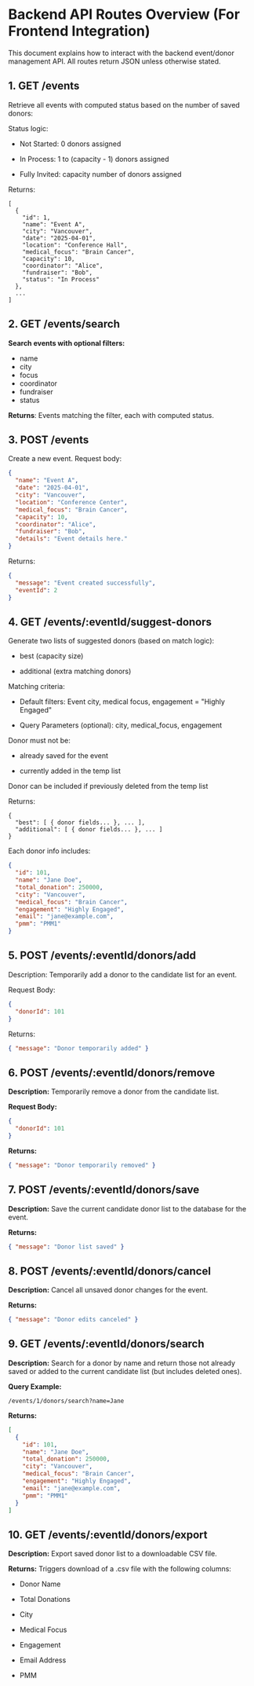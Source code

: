 # Backend API Routes Overview (For Frontend Integration)

This document explains how to interact with the backend event/donor management API. All routes return JSON unless otherwise stated.

## 1. GET /events

Retrieve all events with computed status based on the number of saved donors:

Status logic:

- Not Started: 0 donors assigned

- In Process: 1 to (capacity - 1) donors assigned

- Fully Invited: capacity number of donors assigned

Returns:

```
[
  {
    "id": 1,
    "name": "Event A",
    "city": "Vancouver",
    "date": "2025-04-01",
    "location": "Conference Hall",
    "medical_focus": "Brain Cancer",
    "capacity": 10,
    "coordinator": "Alice",
    "fundraiser": "Bob",
    "status": "In Process"
  },
  ...
]
```
## 2.  GET /events/search

**Search events with optional filters:**

- name
- city
- focus
- coordinator
- fundraiser
- status

**Returns**: Events matching the filter, each with computed status.

## 3. POST /events

Create a new event.
Request body:
```json
{
  "name": "Event A",
  "date": "2025-04-01",
  "city": "Vancouver",
  "location": "Conference Center",
  "medical_focus": "Brain Cancer",
  "capacity": 10,
  "coordinator": "Alice",
  "fundraiser": "Bob",
  "details": "Event details here."
}
``` 
Returns:
```json
{
  "message": "Event created successfully",
  "eventId": 2
}
```

## 4. GET /events/:eventId/suggest-donors

Generate two lists of suggested donors (based on match logic):

- best (capacity size)

- additional (extra matching donors)

Matching criteria:

- Default filters: Event city, medical focus, engagement = "Highly Engaged"

- Query Parameters (optional): city, medical_focus, engagement

Donor must not be:

- already saved for the event

- currently added in the temp list

Donor can be included if previously deleted from the temp list 

Returns:
```
{
  "best": [ { donor fields... }, ... ],
  "additional": [ { donor fields... }, ... ]
}
```
Each donor info includes:
```json
{
  "id": 101,
  "name": "Jane Doe",
  "total_donation": 250000,
  "city": "Vancouver",
  "medical_focus": "Brain Cancer",
  "engagement": "Highly Engaged",
  "email": "jane@example.com",
  "pmm": "PMM1"
}
```
## 5. POST /events/:eventId/donors/add
Description:
Temporarily add a donor to the candidate list for an event.

Request Body:
```json
{
  "donorId": 101
}
```
Returns:
```json
{ "message": "Donor temporarily added" }
```

## 6. POST /events/:eventId/donors/remove

**Description:** Temporarily remove a donor from the candidate list.

**Request Body:**
```json
{
  "donorId": 101
}
```
**Returns:**
```json
{ "message": "Donor temporarily removed" }
```
## 7. POST /events/:eventId/donors/save
**Description:** Save the current candidate donor list to the database for the event. 

**Returns:**
```json
{ "message": "Donor list saved" }
```

## 8. POST /events/:eventId/donors/cancel
**Description:** Cancel all unsaved donor changes for the event. 

**Returns:**
```json
{ "message": "Donor edits canceled" }
```

## 9. GET /events/:eventId/donors/search
**Description:** Search for a donor by name and return those not already saved or added to the current candidate list (but includes deleted ones). 

**Query Example:**
```
/events/1/donors/search?name=Jane
```

**Returns:**
```json
[
  {
    "id": 101,
    "name": "Jane Doe",
    "total_donation": 250000,
    "city": "Vancouver",
    "medical_focus": "Brain Cancer",
    "engagement": "Highly Engaged",
    "email": "jane@example.com",
    "pmm": "PMM1"
  }
]
```
## 10. GET /events/:eventId/donors/export

**Description:** Export saved donor list to a downloadable CSV file.

**Returns:** 
Triggers download of a .csv file with the following columns:
- Donor Name

- Total Donations

- City

- Medical Focus

- Engagement

- Email Address

- PMM
